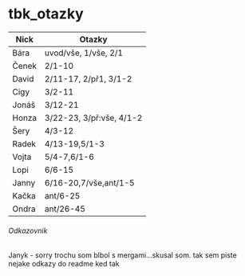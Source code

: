 # tbk_otazky

| Nick | Otazky |
|----------|----------|
| Bára | uvod/vše, 1/vše, 2/1 |
| Čenek | 2/1-10 |
| David | 2/11-17, 2/př1, 3/1-2 |
| Cigy | 3/2-11 |
| Jonáš | 3/12-21 |
| Honza | 3/22-23, 3/př:vše, 4/1-2 |
| Šery | 4/3-12 |
| Radek | 4/13-19,5/1-3 |
| Vojta | 5/4-7,6/1-6 |
| Lopi | 6/6-15 |
| Janny | 6/16-20,7/vše,ant/1-5 |
| Kačka | ant/6-25 |
| Ondra | ant/26-45 |


###### Odkazovnik
Janyk - sorry trochu som blbol s mergami...skusal som. tak sem piste nejake odkazy do readme ked tak
